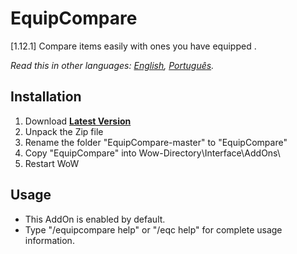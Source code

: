 # EquipCompare
[1.12.1] Compare items easily with ones you have equipped .

*Read this in other languages: [English](README.md), [Português](README.ptBR.md).*

## Installation
1. Download **[Latest Version](https://github.com/ellingtonsantos/EquipCompare/archive/master.zip)**
2. Unpack the Zip file
3. Rename the folder "EquipCompare-master" to "EquipCompare"
4. Copy "EquipCompare" into Wow-Directory\Interface\AddOns\
5. Restart WoW

## Usage
* This AddOn is enabled by default.
* Type "/equipcompare help" or "/eqc help" for complete usage information.

